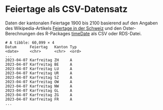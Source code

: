 # Feiertage als CSV-Datensatz

Daten der kantonalen Feiertage 1900 bis 2100 basierend auf den Angaben des Wikipedia-Artikels [Feiertage in der Schweiz](https://de.wikipedia.org/wiki/Feiertage_in_der_Schweiz) und den Oster-Berechnungen des R-Packages [timeDate](https://cran.r-project.org/web/packages/timeDate/index.html) als CSV oder RDS-Datei.

```
# A tibble: 60,099 × 4
Datum      Feiertag   Kanton Typ  
<date>     <chr>      <chr>  <ord>
...
2023-04-07 Karfreitag ZH     A    
2023-04-07 Karfreitag BE     A    
2023-04-07 Karfreitag LU     A    
2023-04-07 Karfreitag UR     A    
2023-04-07 Karfreitag SZ     A    
2023-04-07 Karfreitag OW     A    
2023-04-07 Karfreitag NW     A    
2023-04-07 Karfreitag GL     A    
2023-04-07 Karfreitag ZG     A    
2023-04-07 Karfreitag FR     A    
...
```
